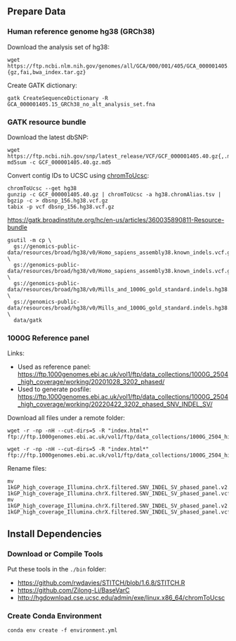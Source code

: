 ## Prepare Data

### Human reference genome hg38 (GRCh38)

Download the analysis set of hg38:

```shell
wget https://ftp.ncbi.nlm.nih.gov/genomes/all/GCA/000/001/405/GCA_000001405.15_GRCh38/seqs_for_alignment_pipelines.ucsc_ids/GCA_000001405.15_GRCh38_no_alt_analysis_set.fna.{gz,fai,bwa_index.tar.gz}
```

Create GATK dictionary:

```shell
gatk CreateSequenceDictionary -R GCA_000001405.15_GRCh38_no_alt_analysis_set.fna
```

### GATK resource bundle

Download the latest dbSNP:

```shell
wget https://ftp.ncbi.nih.gov/snp/latest_release/VCF/GCF_000001405.40.gz{,.md5}
md5sum -c GCF_000001405.40.gz.md5
```

Convert contig IDs to UCSC using [chromToUcsc](http://hgdownload.cse.ucsc.edu/admin/exe/linux.x86_64/chromToUcsc):

```shell
chromToUcsc --get hg38
gunzip -c GCF_000001405.40.gz | chromToUcsc -a hg38.chromAlias.tsv | bgzip -c > dbsnp_156.hg38.vcf.gz
tabix -p vcf dbsnp_156.hg38.vcf.gz
```

https://gatk.broadinstitute.org/hc/en-us/articles/360035890811-Resource-bundle

```shell
gsutil -m cp \
  gs://genomics-public-data/resources/broad/hg38/v0/Homo_sapiens_assembly38.known_indels.vcf.gz \
  gs://genomics-public-data/resources/broad/hg38/v0/Homo_sapiens_assembly38.known_indels.vcf.gz.tbi \
  gs://genomics-public-data/resources/broad/hg38/v0/Mills_and_1000G_gold_standard.indels.hg38.vcf.gz \
  gs://genomics-public-data/resources/broad/hg38/v0/Mills_and_1000G_gold_standard.indels.hg38.vcf.gz.tbi \
  data/gatk
```

### 1000G Reference panel

Links:

- Used as reference panel: https://ftp.1000genomes.ebi.ac.uk/vol1/ftp/data_collections/1000G_2504_high_coverage/working/20201028_3202_phased/
- Used to generate posfile: https://ftp.1000genomes.ebi.ac.uk/vol1/ftp/data_collections/1000G_2504_high_coverage/working/20220422_3202_phased_SNV_INDEL_SV/

Download all files under a remote folder:

```shell
wget -r -np -nH --cut-dirs=5 -R "index.html*" ftp://ftp.1000genomes.ebi.ac.uk/vol1/ftp/data_collections/1000G_2504_high_coverage/working/20220422_3202_phased_SNV_INDEL_SV/

wget -r -np -nH --cut-dirs=5 -R "index.html*" ftp://ftp.1000genomes.ebi.ac.uk/vol1/ftp/data_collections/1000G_2504_high_coverage/working/20201028_3202_phased/
```

Rename files:

```shell
mv 1kGP_high_coverage_Illumina.chrX.filtered.SNV_INDEL_SV_phased_panel.v2.vcf.gz 1kGP_high_coverage_Illumina.chrX.filtered.SNV_INDEL_SV_phased_panel.vcf.gz
mv 1kGP_high_coverage_Illumina.chrX.filtered.SNV_INDEL_SV_phased_panel.v2.vcf.gz.tbi 1kGP_high_coverage_Illumina.chrX.filtered.SNV_INDEL_SV_phased_panel.vcf.gz.tbi
```

## Install Dependencies

### Download or Compile Tools

Put these tools in the `./bin` folder:

- https://github.com/rwdavies/STITCH/blob/1.6.8/STITCH.R
- https://github.com/Zilong-Li/BaseVarC
- http://hgdownload.cse.ucsc.edu/admin/exe/linux.x86_64/chromToUcsc

### Create Conda Environment

```shell
conda env create -f environment.yml
```

